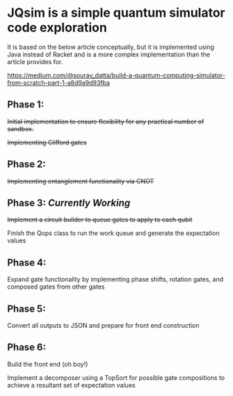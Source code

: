 # JQsim is a simple quantum simulator code exploration

It is based on the below article conceptually, but it is implemented using Java instead of Racket and is a more
complex implementation than the article provides for.

https://medium.com/@sourav_datta/build-a-quantum-computing-simulator-from-scratch-part-1-a8d9a9d93fba

## Phase 1:
~~Initial implementation to ensure flexibility for any practical number of sandbox.~~

~~Implementing Clifford gates~~

## Phase 2:
~~Implementing entanglement functionality via CNOT~~


## Phase 3:  ***Currently Working***
~~Implement a circuit builder to queue gates to apply to each qubit~~

Finish the Qops class to run the work queue and generate the expectation values

## Phase 4: 
Expand gate functionality by implementing phase shifts, rotation gates, and composed gates from other gates

## Phase 5:
Convert all outputs to JSON and prepare for front end construction

## Phase 6:
Build the front end (oh boy!)

Implement a decomposer using a TopSort for possible gate compositions to achieve a resultant set of expectation values
